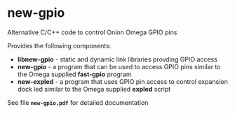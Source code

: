 # **new-gpio**
Alternative C/C++ code to control Onion Omega GPIO pins

Provides the following components:

+ **libnew-gpio** - static and dynamic link libraries provding GPIO access
+ **new-gpio** - a program that can be used to access GPIO pins similar to the Omega supplied **fast-gpio** program
+ **new-expled** - a program that uses GPIO pin access to control expansion dock led similar to the Omega supplied **expled** script

See file **`new-gpio.pdf`** for detailed documentation

